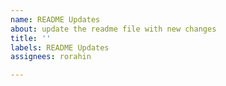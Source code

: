 ```yaml
---
name: README Updates
about: update the readme file with new changes
title: ''
labels: README Updates
assignees: rorahin

---
```




